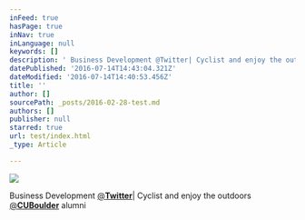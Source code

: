 ```yaml
---
inFeed: true
hasPage: true
inNav: true
inLanguage: null
keywords: []
description: ' Business Development @Twitter| Cyclist and enjoy the outdoors @CUBoulder alumni'
datePublished: '2016-07-14T14:43:04.321Z'
dateModified: '2016-07-14T14:40:53.456Z'
title: ''
author: []
sourcePath: _posts/2016-02-28-test.md
authors: []
publisher: null
starred: true
url: test/index.html
_type: Article

---
```

![](https://the-grid-user-content.s3-us-west-2.amazonaws.com/9a2b5a4e-3ee6-407e-bacb-e91d75d07559.jpg)

Business Development [@][0]**[Twitter][1]**| Cyclist and enjoy the outdoors [@**CUBoulder**][2] alumni

[0]: https://twitter.com/Twitter
[1]: null
[2]: https://twitter.com/CUBoulder